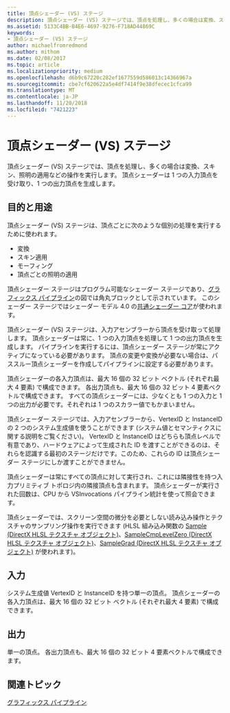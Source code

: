 ```yaml
---
title: 頂点シェーダー (VS) ステージ
description: 頂点シェーダー (VS) ステージでは、頂点を処理し、多くの場合は変換、スキン、照明の適用などの操作を実行します。 頂点シェーダーは 1 つの入力頂点を受け取り、1 つの出力頂点を生成します。
ms.assetid: 5133C4BB-B4E6-4697-9276-F718AD44869C
keywords:
- 頂点シェーダー (VS) ステージ
author: michaelfromredmond
ms.author: mithom
ms.date: 02/08/2017
ms.topic: article
ms.localizationpriority: medium
ms.openlocfilehash: d6b9c67220c282ef1677559d586013c14366967a
ms.sourcegitcommit: cbe7cf620622a5e4df7414f9e38dfecec1cfca99
ms.translationtype: MT
ms.contentlocale: ja-JP
ms.lasthandoff: 11/20/2018
ms.locfileid: "7421223"
---
```

# <a name="vertex-shader-vs-stage"></a>頂点シェーダー (VS) ステージ


頂点シェーダー (VS) ステージでは、頂点を処理し、多くの場合は変換、スキン、照明の適用などの操作を実行します。 頂点シェーダーは 1 つの入力頂点を受け取り、1 つの出力頂点を生成します。

## <a name="span-idpurposeandusesspanspan-idpurposeandusesspanspan-idpurposeandusesspanpurpose-and-uses"></a><span id="Purpose_and_uses"></span><span id="purpose_and_uses"></span><span id="PURPOSE_AND_USES"></span>目的と用途


頂点シェーダー (VS) ステージは、頂点ごとに次のような個別の処理を実行するために使われます。

-   変換
-   スキン適用
-   モーフィング
-   頂点ごとの照明の適用

頂点シェーダー ステージはプログラム可能なシェーダー ステージであり、[グラフィックス パイプライン](graphics-pipeline.md)の図では角丸ブロックとして示されています。 このシェーダー ステージではシェーダー モデル 4.0 の[共通シェーダー コア](https://msdn.microsoft.com/library/windows/desktop/bb509580)が使われます。

頂点シェーダー (VS) ステージは、入力アセンブラーから頂点を受け取って処理します。 頂点シェーダーは常に、1 つの入力頂点を処理して 1 つの出力頂点を生成します。 パイプラインを実行するには、頂点シェーダー ステージが常にアクティブになっている必要があります。 頂点の変更や変換が必要ない場合は、パススルー頂点シェーダーを作成してパイプラインに設定する必要があります。

頂点シェーダーの各入力頂点は、最大 16 個の 32 ビット ベクトル (それぞれ最大 4 要素) で構成できます。 各出力頂点も、最大 16 個の 32 ビット 4 要素ベクトルで構成できます。 すべての頂点シェーダーには、少なくとも 1 つの入力と 1 つの出力が必要です。それぞれは 1 つのスカラー値でもかまいません。

頂点シェーダー ステージでは、入力アセンブラーから、VertexID と InstanceID の 2 つのシステム生成値を使うことができます (システム値とセマンティクスに関する説明をご覧ください)。 VertexID と InstanceID はどちらも頂点レベルで有意であり、ハードウェアによって生成された ID を渡すことができるのは、それらを認識する最初のステージだけです。このため、これらの ID は頂点シェーダー ステージにしか渡すことができません。

頂点シェーダーは常にすべての頂点に対して実行され、これには隣接性を持つ入力プリミティブ トポロジ内の隣接頂点も含まれます。 頂点シェーダーが実行された回数は、CPU から VSInvocations パイプライン統計を使って照会できます。

頂点シェーダーでは、スクリーン空間の微分を必要としない読み込み操作とテクスチャのサンプリング操作を実行できます (HLSL 組み込み関数の [Sample (DirectX HLSL テクスチャ オブジェクト)](https://msdn.microsoft.com/library/windows/desktop/bb509695)、[SampleCmpLevelZero (DirectX HLSL テクスチャ オブジェクト)](https://msdn.microsoft.com/library/windows/desktop/bb509697)、[SampleGrad (DirectX HLSL テクスチャ オブジェクト)](https://msdn.microsoft.com/library/windows/desktop/bb509698) が使われます)。

## <a name="span-idinputspanspan-idinputspanspan-idinputspaninput"></a><span id="Input"></span><span id="input"></span><span id="INPUT"></span>入力


システム生成値 VertexID と InstanceID を持つ単一の頂点。 頂点シェーダーの各入力頂点は、最大 16 個の 32 ビット ベクトル (それぞれ最大 4 要素) で構成できます。

## <a name="span-idoutputspanspan-idoutputspanspan-idoutputspanoutput"></a><span id="Output"></span><span id="output"></span><span id="OUTPUT"></span>出力


単一の頂点。 各出力頂点も、最大 16 個の 32 ビット 4 要素ベクトルで構成できます。

## <a name="span-idrelated-topicsspanrelated-topics"></a><span id="related-topics"></span>関連トピック


[グラフィックス パイプライン](graphics-pipeline.md)

 

 




